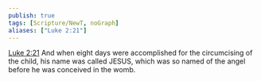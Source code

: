 ```yaml
---
publish: true
tags: [Scripture/NewT, noGraph]
aliases: ["Luke 2:21"]
---
```

[Luke 2:21](https://churchofjesuschrist.org/study/scriptures/nt/luke/2?lang=eng&id=p21#p21) And when eight days were accomplished for the circumcising of the child, his name was called JESUS, which was so named of the angel before he was conceived in the womb.
